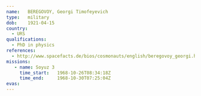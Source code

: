 ```yaml
---
name:	BEREGOVOY, Georgi Timofeyevich
type:	military
dob:	1921-04-15
country:
  - URS
qualifications:
  - PhD in physics
references:
  - http://www.spacefacts.de/bios/cosmonauts/english/beregovoy_georgi.htm
missions:
   - name: Soyuz 3
     time_start:   1968-10-26T08:34:18Z
     time_end:     1968-10-30T07:25:04Z
evas:
---
```

